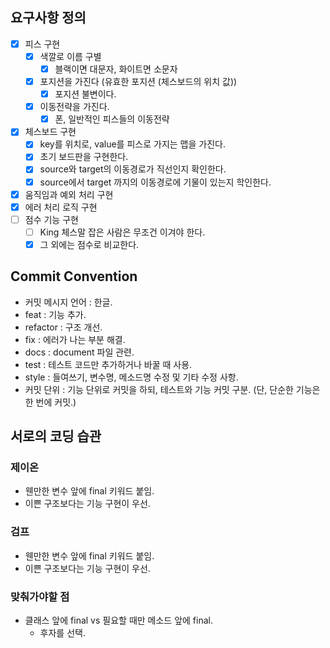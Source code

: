 ## 요구사항 정의

- [x] 피스 구현
    - [x] 색깔로 이름 구별
        - [x] 블랙이면 대문자, 화이트면 소문자
    - [x] 포지션을 가진다 (유효한 포지션 (체스보드의 위치 값))
        - [x] 포지션 불변이다.
    - [x] 이동전략을 가진다.
        - [x] 폰, 일반적인 피스들의 이동전략
- [x] 체스보드 구현
    - [x] key를 위치로, value를 피스로 가지는 맵을 가진다.
    - [x] 초기 보드판을 구현한다.
    - [x] source와 target의 이동경로가 직선인지 확인한다.
    - [x] source에서 target 까지의 이동경로에 기물이 있는지 학인한다. 
- [x] 움직임과 예외 처리 구현
- [x] 에러 처리 로직 구현  
- [ ] 점수 기능 구현
    - [ ] King 체스말 잡은 사람은 무조건 이겨야 한다.
    - [x] 그 외에는 점수로 비교한다.

## Commit Convention

- 커밋 메시지 언어 : 한글.
- feat : 기능 추가.
- refactor : 구조 개선.
- fix : 에러가 나는 부분 해결.
- docs : document 파일 관련.
- test : 테스트 코드만 추가하거나 바꿀 때 사용.
- style : 들여쓰기, 변수명, 메소드명 수정 및 기타 수정 사항.
- 커밋 단위 : 기능 단위로 커밋을 하되, 테스트와 기능 커밋 구분.
  (단, 단순한 기능은 한 번에 커밋.)

## 서로의 코딩 습관

### 제이온

- 웬만한 변수 앞에 final 키워드 붙임.
- 이쁜 구조보다는 기능 구현이 우선.

### 검프

- 웬만한 변수 앞에 final 키워드 붙임.
- 이쁜 구조보다는 기능 구현이 우선.

### 맞춰가야할 점

- 클래스 앞에 final vs 필요할 때만 메소드 앞에 final.
    - 후자를 선택.